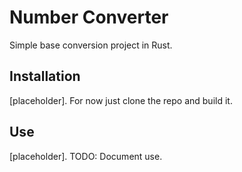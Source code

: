 # Number Converter

Simple base conversion project in Rust.


## Installation
[placeholder].  For now just clone the repo and build it.

## Use
[placeholder].  TODO: Document use.
